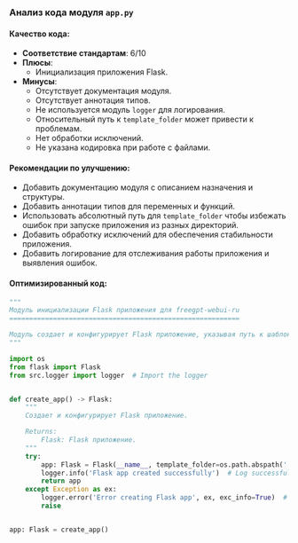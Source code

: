 ### **Анализ кода модуля `app.py`**

#### **Качество кода**:
- **Соответствие стандартам**: 6/10
- **Плюсы**:
    - Инициализация приложения Flask.
- **Минусы**:
    - Отсутствует документация модуля.
    - Отсутствует аннотация типов.
    - Не используется модуль `logger` для логирования.
    - Относительный путь к `template_folder` может привести к проблемам.
    - Нет обработки исключений.
    - Не указана кодировка при работе с файлами.

#### **Рекомендации по улучшению**:
- Добавить документацию модуля с описанием назначения и структуры.
- Добавить аннотации типов для переменных и функций.
- Использовать абсолютный путь для `template_folder` чтобы избежать ошибок при запуске приложения из разных директорий.
- Добавить обработку исключений для обеспечения стабильности приложения.
- Добавить логирование для отслеживания работы приложения и выявления ошибок.

#### **Оптимизированный код**:
```python
"""
Модуль инициализации Flask приложения для freegpt-webui-ru
==========================================================

Модуль создает и конфигурирует Flask приложение, указывая путь к шаблонам.
"""

import os
from flask import Flask
from src.logger import logger  # Import the logger


def create_app() -> Flask:
    """
    Создает и конфигурирует Flask приложение.

    Returns:
        Flask: Flask приложение.
    """
    try:
        app: Flask = Flask(__name__, template_folder=os.path.abspath('./../client/html'))
        logger.info('Flask app created successfully')  # Log successful creation
        return app
    except Exception as ex:
        logger.error('Error creating Flask app', ex, exc_info=True)  # Log the error
        raise


app: Flask = create_app()